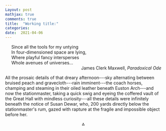 ```yaml
---
Layout: post
mathjax: true
comments: true
title:  "Working title:"
categories:
date:  2021-04-06
---
```


<span style="padding-left: 20px; display:block">
Since all the tools for my untying <br>
In four-dimensioned space are lying, <br>
Where playful fancy intersperses <br>
Whole avenues of universes...
</span>

<div style="text-align: right">James Clerk Maxwell, <i>Paradoxical Ode</i>
</div>

All the prosaic details of that dreary afternoon---sky alternating between bruised peach and
gravecloth---rain imminent---the coach horses, champing and steaming
in their oiled leather beneath Euston Arch---and now the stationmaster,
taking a quick swig and eyeing the coffered vault of
the Great Hall with mindless curiosity---all these details were
infinitely beneath the notice of Susan Dewar, who, 200 yards directly
below the stationmaster's rum, gazed with rapture at the fragile and
impossible object before her.

<p align="center">
  ⁂
  </p>

<!-- https://en.wikipedia.org/wiki/London_Pneumatic_Despatch_Company -->
